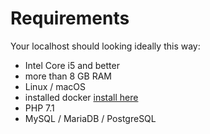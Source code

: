 # Requirements

Your localhost should looking ideally this way:

- Intel Core i5 and better
- more than 8 GB RAM
- Linux / macOS
- installed docker [install here](./.doc/docker.md)
- PHP 7.1
- MySQL / MariaDB / PostgreSQL